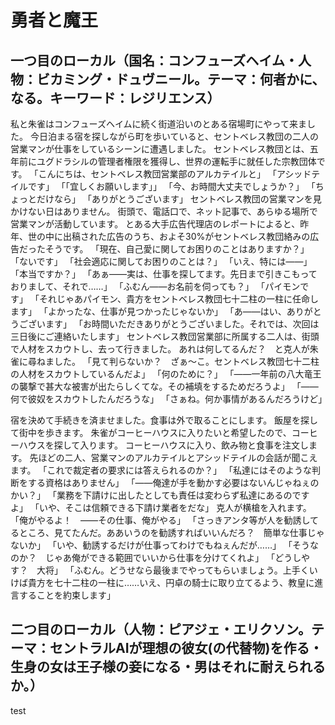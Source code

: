# 勇者と魔王
## 一つ目のローカル（国名：コンフューズヘイム・人物：ビカミング・ドュヴニール。テーマ：何者かに、なる。キーワード：レジリエンス）
私と朱雀はコンフューズヘイムに続く街道沿いのとある宿場町にやって来ました。
今日泊まる宿を探しながら町を歩いていると、セントベレス教団の二人の営業マンが仕事をしているシーンに遭遇しました。
セントベレス教団とは、五年前にユグドラシルの管理者権限を獲得し、世界の運転手に就任した宗教団体です。
「こんにちは、セントベレス教団営業部のアルカテイルと」
「アシッドテイルです」
「「宜しくお願いします」」
「今、お時間大丈夫でしょうか？」
「ちょっとだけなら」
「ありがとうございます」
セントベレス教団の営業マンを見かけない日はありません。
街頭で、電話口で、ネット記事で、あらゆる場所で営業マンが活動しています。
とある大手広告代理店のレポートによると、昨年、世の中に出稿された広告のうち、およそ30%がセントベレス教団絡みの広告だったそうです。
「現在、自己愛に関してお困りのことはありますか？」
「ないです」
「社会適応に関してお困りのことは？」
「いえ、特には――」
「本当ですか？」
「あぁ――実は、仕事を探してます。先日まで引きこもっておりまして、それで……」
「ふむん――お名前を伺っても？」
「パイモンです」
「それじゃあパイモン、貴方をセントベレス教団七十二柱の一柱に任命します」
「よかったな、仕事が見つかったじゃないか」
「あ――はい、ありがとうございます」
「お時間いただきありがとうございました。それでは、次回は三日後にご連絡いたします」
セントベレス教団営業部に所属する二人は、街頭で人材をスカウトし、去って行きました。
あれは何してるんだ？　と克人が朱雀に尋ねました。
「見て判らないか？　ざぁ～こ。セントベレス教団七十二柱の人材をスカウトしているんだよ」
「何のために？」
「――一年前の八大竜王の襲撃で甚大な被害が出たらしくてな。その補填をするためだろうよ」
「――何で彼奴をスカウトしたんだろうな」
「さぁね。何か事情があるんだろうけど」

宿を決めて手続きを済ませました。食事は外で取ることにします。
飯屋を探して街中を歩きます。
朱雀がコーヒーハウスに入りたいと希望したので、コーヒーハウスを探して入ります。
コーヒーハウスに入り、飲み物と食事を注文します。
先ほどの二人、営業マンのアルカテイルとアシッドテイルの会話が聞こえます。
「これで裁定者の要求には答えられるのか？」
「私達にはそのような判断をする資格はありません」
「――俺達が手を動かす必要はないんじゃねぇのかい？」
「業務を下請けに出したとしても責任は変わらず私達にあるのですよ」
「いや、そこは信頼できる下請け業者をだな」
克人が横槍を入れます。
「俺がやるよ！　――その仕事、俺がやる」
「さっきアンタ等が人を勧誘してるところ、見てたんだ。ああいうのを勧誘すればいいんだろ？　簡単な仕事じゃないか」
「いや、勧誘するだけが仕事ってわけでもねぇんだが……」
「そうなのか？　じゃあ俺ができる範囲でいいから仕事を分けてくれよ」
「どうしやす？　大将」
「ふむん。どうせなら最後までやってもらいましょう。上手くいけば貴方を七十二柱の一柱に……いえ、円卓の騎士に取り立てるよう、教皇に進言することを約束します」


## 二つ目のローカル（人物：ピアジェ・エリクソン。テーマ：セントラルAIが理想の彼女(の代替物)を作る・生身の女は王子様の妾になる・男はそれに耐えられるか。）
test
